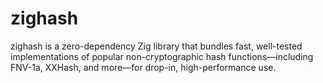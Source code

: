 # zighash
zighash is a zero-dependency Zig library that bundles fast, well-tested implementations of popular non-cryptographic hash functions—including FNV-1a, XXHash, and more—for drop-in, high-performance use.
